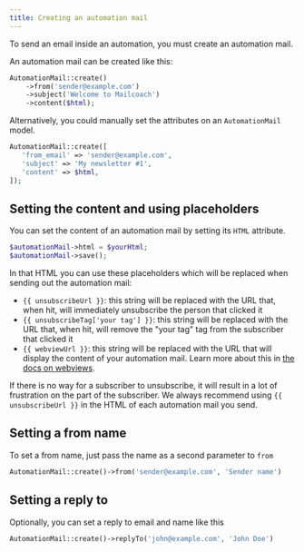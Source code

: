 ```yaml
---
title: Creating an automation mail
---
```


To send an email inside an automation, you must create an automation mail.

An automation mail can be created like this:

```php
AutomationMail::create()
    ->from('sender@example.com')
    ->subject('Welcome to Mailcoach')
    ->content($html);
```

Alternatively, you could manually set the attributes on an `AutomationMail` model.

```php
AutomationMail::create([
   'from_email' => 'sender@example.com',
   'subject' => 'My newsletter #1',
   'content' => $html,
]);
```

## Setting the content and using placeholders

You can set the content of an automation mail by setting its `HTML` attribute.

```php
$automationMail->html = $yourHtml;
$automationMail->save();
```

In that HTML you can use these placeholders which will be replaced when sending out the automation mail:

- `{{ unsubscribeUrl }}`: this string will be replaced with the URL that, when hit, will immediately unsubscribe the person that clicked it
- `{{ unsubscribeTag['your tag'] }}`: this string will be replaced with the URL that, when hit, will remove the "your tag" tag from the subscriber that clicked it
- `{{ webviewUrl }}`: this string will be replaced with the URL that will display the content of your automation mail. Learn more about this in [the docs on webviews](/docs/self-hosted/v6/automations/displaying-webviews).

If there is no way for a subscriber to unsubscribe, it will result in a lot of frustration on the part of the subscriber. We always recommend using `{{ unsubscribeUrl }}` in the HTML of each automation mail you send.

## Setting a from name

To set a from name, just pass the name as a second parameter to `from`

```php
AutomationMail::create()->from('sender@example.com', 'Sender name')
```

## Setting a reply to

Optionally, you can set a reply to email and name like this
```php
AutomationMail::create()->replyTo('john@example.com', 'John Doe')
```
